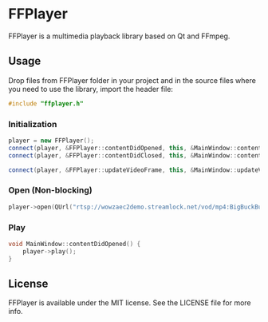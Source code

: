 # FFPlayer

FFPlayer is a multimedia playback library based on Qt and FFmpeg.

## Usage

Drop files from FFPlayer folder in your project and in the source files where you need to use the library, import the header file:

```cpp
#include "ffplayer.h"
```

### Initialization

```cpp
player = new FFPlayer();
connect(player, &FFPlayer::contentDidOpened, this, &MainWindow::contentDidOpened);
connect(player, &FFPlayer::contentDidClosed, this, &MainWindow::contentDidClosed);

connect(player, &FFPlayer::updateVideoFrame, this, &MainWindow::updateVideoFrame);
```

### Open (Non-blocking)

```cpp
player->open(QUrl("rtsp://wowzaec2demo.streamlock.net/vod/mp4:BigBuckBunny_115k.mov"));
```

### Play

```cpp
void MainWindow::contentDidOpened() {
    player->play();
}
```

## License

FFPlayer is available under the MIT license. See the LICENSE file for more info.
